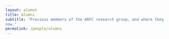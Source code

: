 ```yaml
---
layout: alumni
title: Alumni
subtitle: "Previous members of the ARFC research group, and where they are
now."
permalink: /people/alumni
---
```

